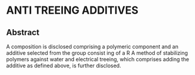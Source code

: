 # ANTI TREEING ADDITIVES

## Abstract
A composition is disclosed comprising a polymeric component and an additive selected from the group consist ing of a R A method of stabilizing polymers against water and electrical treeing, which comprises adding the additive as defined above, is further disclosed.